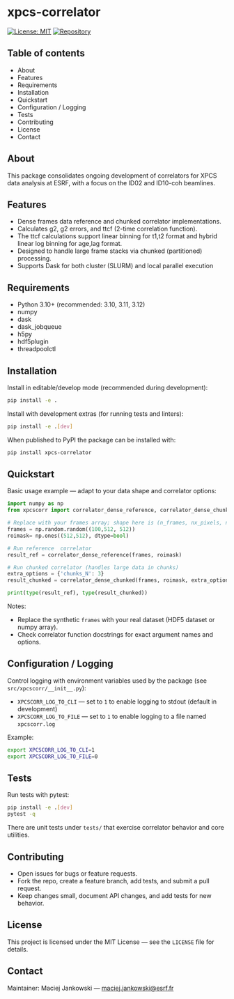 # xpcs-correlator

[![License: MIT](https://img.shields.io/badge/License-MIT-blue.svg)](LICENSE) [![Repository](https://img.shields.io/badge/Repo-GitLab-ff69b4.svg)](https://gitlab.esrf.fr/mj/xpcs_developments/xpcscorr)

## Table of contents
- About
- Features
- Requirements
- Installation
- Quickstart
- Configuration / Logging
- Tests
- Contributing
- License
- Contact

## About
This package consolidates ongoing development of correlators for XPCS data analysis at ESRF, with a focus on the ID02 and ID10-coh beamlines.

## Features
- Dense frames data reference and chunked correlator implementations.
- Calculates g2, g2 errors, and ttcf (2-time correlation function).
- The ttcf calculations support linear binning for t1,t2 format and hybrid linear log binning for age,lag format.
- Designed to handle large frame stacks via chunked (partitioned) processing.
- Supports Dask for both cluster (SLURM) and local parallel execution

## Requirements
- Python 3.10+ (recommended: 3.10, 3.11, 3.12)
- numpy
- dask
- dask_jobqueue
- h5py
- hdf5plugin
- threadpoolctl

## Installation
Install in editable/develop mode (recommended during development):

```bash
pip install -e .
```

Install with development extras (for running tests and linters):

```bash
pip install -e .[dev]
```

When published to PyPI the package can be installed with:

```bash
pip install xpcs-correlator
```

## Quickstart
Basic usage example — adapt to your data shape and correlator options:

```python
import numpy as np
from xpcscorr import correlator_dense_reference, correlator_dense_chunked

# Replace with your frames array; shape here is (n_frames, nx_pixels, ny_pixels)
frames = np.random.random((100,512, 512))
roimask= np.ones((512,512), dtype=bool)

# Run reference  correlator
result_ref = correlator_dense_reference(frames, roimask)

# Run chunked correlator (handles large data in chunks)
extra_options = {'chunks_N': 3}
result_chunked = correlator_dense_chunked(frames, roimask, extra_options=extra_options)

print(type(result_ref), type(result_chunked))
```

Notes:
- Replace the synthetic `frames` with your real dataset (HDF5 dataset or numpy array).
- Check correlator function docstrings for exact argument names and options.

## Configuration / Logging
Control logging with environment variables used by the package (see `src/xpcscorr/__init__.py`):

- `XPCSCORR_LOG_TO_CLI` — set to `1` to enable logging to stdout (default in development)
- `XPCSCORR_LOG_TO_FILE` — set to `1` to enable logging to a file named `xpcscorr.log`

Example:

```bash
export XPCSCORR_LOG_TO_CLI=1
export XPCSCORR_LOG_TO_FILE=0
```

## Tests
Run tests with pytest:

```bash
pip install -e .[dev]
pytest -q
```

There are unit tests under `tests/` that exercise correlator behavior and core utilities.

## Contributing
- Open issues for bugs or feature requests.
- Fork the repo, create a feature branch, add tests, and submit a pull request.
- Keep changes small, document API changes, and add tests for new behavior.

## License
This project is licensed under the MIT License — see the `LICENSE` file for details.

## Contact
Maintainer: Maciej Jankowski — maciej.jankowski@esrf.fr


<!-- EOF -->

